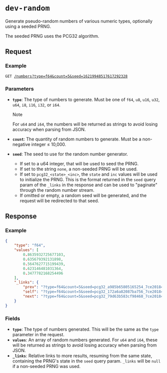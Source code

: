 <!--
	Do not edit this file directly.
	Auto-populated via
	* Template: src/docs/template.md
	* Script: src/docs/updateOnChange.ts
-->

# `dev-random`

Generate pseudo-random numbers of various numeric types, optionally using a seeded PRNG.

The seeded PRNG uses the PCG32 algorithm.

## Request

### Example

<pre><code>GET <a target="_blank" href="https://dev-random.deno.dev/numbers?type=f64&count=5&seed=16219948517617292328">/numbers?type=f64&count=5&seed=16219948517617292328</a></code></pre>

### Parameters

- **`type`**: The type of numbers to generate. Must be one of `f64`, `u8`, `u16`, `u32`, `u64`, `i8`, `i16`, `i32`, or `i64`.
  > [!NOTE]
  > For `u64` and `i64`, the numbers will be returned as strings to avoid losing accuracy when parsing from JSON.

- **`count`**: The quantity of random numbers to generate. Must be a non-negative integer ≤ 10,000.

- **`seed`**: The seed to use for the random number generator.
  - If set to a u64 integer, that will be used to seed the PRNG.
  - If set to the string `none`, a non-seeded PRNG will be used.
  - If set to `pcg32_<state>_<inc>`, the `state` and `inc` values will be used to initialize the PRNG. This is
    the format returned in the `seed` query param of the `_links` in the response and can be used to "paginate" through
    the random number stream.
  - If omitted or empty, a random seed will be generated, and the request will be redirected to that seed.

## Response

### Example

```json
{
    "type": "f64",
    "values": [
        0.8635932725677103,
        0.635679392131898,
        0.5647627715199439,
        0.623146481031364,
        0.3477782168254496
    ],
    "_links": {
        "prev": "?type=f64&count=5&seed=pcg32_a985b65805165254_7ce20184f61636db",
        "self": "?type=f64&count=5&seed=pcg32_172a6a82087ba756_7ce20184f61636db",
        "next": "?type=f64&count=5&seed=pcg32_79d63b583cf98468_7ce20184f61636db"
    }
}
```

### Fields

- **`type`**: The type of numbers generated. This will be the same as the `type` parameter in the request.
- **`values`**: An array of random numbers generated. For `u64` and `i64`, these will be returned as strings to avoid
  losing accuracy when parsing from JSON.
- **`_links`**: Relative links to more results, resuming from the same state, containing the PRNG's state in the `seed`
  query param. `_links` will be `null` if a non-seeded PRNG was used.
